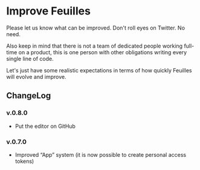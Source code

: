 # Improve Feuilles

Please let us know what can be improved. Don't roll eyes on Twitter. No need. 

Also keep in mind that there is not a team of dedicated people working full-time on a product, this is one person with other obligations writing every single line of code. 

Let's just have some realistic expectations in terms of how quickly Feuilles will evolve and improve. 

## ChangeLog

### v.0.8.0
* Put the editor on GitHub

### v.0.7.0
* Improved “App” system (it is now possible to create personal access tokens) 
